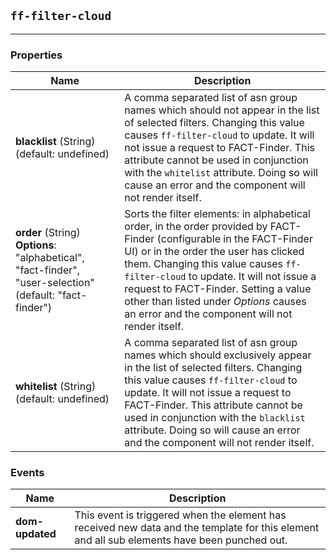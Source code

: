 ## `ff-filter-cloud`
___
### Properties
| Name | Description |
| ---- | ----------- |
| **blacklist** (String) (default: undefined) | A comma separated list of asn group names which should not appear in the list of selected filters. Changing this value causes `ff-filter-cloud` to update. It will not issue a request to FACT-Finder. This attribute cannot be used in conjunction with the `whitelist` attribute. Doing so will cause an error and the component will not render itself. |
| **order** (String) **Options**: "alphabetical", "fact-finder", "user-selection" (default: "fact-finder") | Sorts the filter elements: in alphabetical order, in the order provided by FACT-Finder (configurable in the FACT-Finder UI) or in the order the user has clicked them. Changing this value causes `ff-filter-cloud` to update. It will not issue a request to FACT-Finder. Setting a value other than listed under _Options_ causes an error and the component will not render itself. |
| **whitelist** (String) (default: undefined) | A comma separated list of asn group names which should exclusively appear in the list of selected filters. Changing this value causes `ff-filter-cloud` to update. It will not issue a request to FACT-Finder. This attribute cannot be used in conjunction with the `blacklist` attribute. Doing so will cause an error and the component will not render itself. |

### Events
| Name | Description |
| ---- | ----------- |
| **dom-updated** | This event is triggered when the element has received new data and the template for this element and all sub elements have been punched out. |
